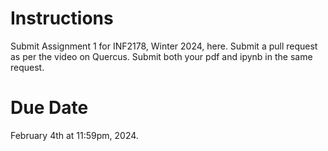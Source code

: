 # Instructions
Submit Assignment 1 for INF2178, Winter 2024, here. Submit a pull request as per the video on Quercus. Submit both your pdf and ipynb in the same request.

# Due Date
February 4th at 11:59pm, 2024.
